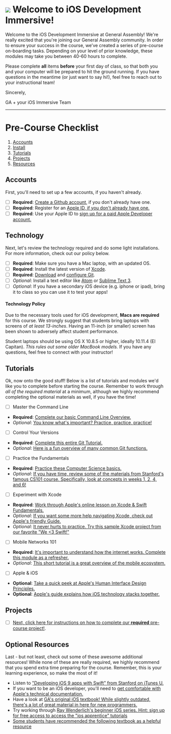 # ![](https://ga-dash.s3.amazonaws.com/production/assets/logo-9f88ae6c9c3871690e33280fcf557f33.png) Welcome to iOS Development Immersive!

Welcome to the iOS Development Immersive at General Assembly! We're really excited that you're joining our General Assembly community. In order to ensure your success in the course, we’ve created a series of pre-course on-boarding tasks. Depending on your level of prior knowledge, these modules may take you between 40-60 hours to complete.

Please complete **all** items **before** your first day of class, so that both you and your computer will be prepared to hit the ground running. If you have questions in the meantime (or just want to say hi!), feel free to reach out to your instructional team!

Sincerely,

GA + your iOS Immersive Team

---

# Pre-Course Checklist
1. [Accounts](#account)
2. [Install](#install)
3. [Tutorials](#tutorials)
4. [Projects](#projects)
5. [Resources](#resources)


<a name="account"></a>
## Accounts

First, you'll need to set up a few accounts, if you haven't already.

* [ ] **Required**: [Create a Github account](https://github.com/join), if you don't already have one.
* [ ] **Required**: Register for an [Apple ID, if you don't already have one.](https://www.apple.com/support/appleid/create-signin/)
* [ ] **Required**: Use your Apple ID to [sign up for a paid Apple Developer account.](https://developer.apple.com)

<a name="install"></a>
## Technology

Next, let's review the technology required and do some light installations. For more information, check out our policy below.

* [ ] **Required**: Make sure you have a Mac laptop, with an updated OS.
* [ ] **Required**: Install the latest version of [Xcode](https://developer.apple.com/xcode/).
* [ ] **Required**: [Download](https://git-scm.com/downloads) and [configure Git](https://help.github.com/articles/set-up-git/).
* [ ] *Optional*: Install a text editor like [Atom](https://atom.io) or [Sublime Text 3](http://www.sublimetext.com).
* [ ] *Optional*: If you have a secondary iOS device (e.g. iphone or ipad), bring it to class so you can use it to test your apps!

#### Technology Policy

Due to the necessary tools used for iOS development, **Macs are required** for this course. We strongly suggest that students bring laptops with screens of *at least 13-inches*. Having an 11-inch (or smaller) screen has been shown to adversely affect student performance.

Student laptops should be using OS X 10.8.5 or higher, ideally 10.11.4 (El Capitan). *This rules out some older MacBook models.* If you have any questions, feel free to connect with your instructor!


<a name="tutorials"></a>
## Tutorials

Ok, now onto the good stuff! Below is a list of tutorials and modules we'd like you to complete before starting the course. Remember to work through *all of the required material* at a minimum, although we highly recommend completing the optional materials as well, if you have the time!

- [ ] Master the Command Line
 * **Required**: [Complete our basic Command Line Overview.](http://generalassembly.github.io/prework/cl/#/)
 * *Optional*: [You know what's important? Practice, practice, practice!](https://www.codecademy.com/learn/learn-the-command-line)

- [ ] Control Your Versions
 * **Required**: [Complete this entire Git Tutorial.](https://www.codecademy.com/learn/learn-git)
 * *Optional*: [Here is a fun overview of many common Git functions.](https://www.codeschool.com/courses/try-git)

-  [ ] Practice the Fundamentals
 * **Required**: [Practice these Computer Science basics.](https://www.codecademy.com/courses/programming-intro/0/1)
 * *Optional*: [If you have time, review some of the materials from Stanford's famous CS101 course. Specifically, look at concepts in weeks 1, 2, 4, and 6!](http://web.stanford.edu/class/cs101/)

-  [ ] Experiment with Xcode
 * **Required**: [Work through Apple's online lesson on Xcode & Swift Fundamentals.](https://developer.apple.com/library/ios/referencelibrary/GettingStarted/DevelopiOSAppsSwift/Lesson1.html)
 * *Optional*: [If you want some more help navigating Xcode, check out Apple's friendly Guide.](https://developer.apple.com/library/mac/documentation/ToolsLanguages/Conceptual/Xcode_Overview/index.html)
 * *Optional*: [It never hurts to practice. Try this sample Xcode project from our favorite "We <3 Swift!"](https://www.weheartswift.com/getting-started-with-ios-programming/)

- [ ] Mobile Networks 101
 * **Required**: [It's important to understand how the internet works. Complete this module as a refresher.](https://www.khanacademy.org/computing/computer-science/internet-intro)
 * *Optional*: [This short tutorial is a great overview of the mobile ecosystem.](https://ga-edm-sandbox.s3.amazonaws.com/understanding-mobile-customers-and-their-devices/story.html)

- [ ] Apple & iOS
* **Optional**: [Take a quick peek at Apple's Human Interface Design Principles.](https://developer.apple.com/ios/human-interface-guidelines/#//apple_ref/doc/uid/TP40006556)
* **Optional**: [Apple's guide explains how iOS technology stacks together.](https://developer.apple.com/library/ios/documentation/Miscellaneous/Conceptual/iPhoneOSTechOverview/Introduction/Introduction.html#//apple_ref/doc/uid/TP40007898)


<a name="projects"></a>
## Projects

- [ ] [Next, click here for instructions on how to complete our **required** pre-course project!](./pre-course-project.md).

<a name="resources"></a>
## Optional Resources

Last - but not least, check out some of these awesome additional resources! While none of these are really required, we highly recommend that you spend extra time preparing for the course. Remember, this is your learning experience, so make the most of it!

 * Listen to ["Developing iOS 9 apps with Swift" from Stanford on iTunes U.](https://itunes.apple.com/gb/course/developing-ios-9-apps-swift/id1104579961) 
* If you want to be an iOS developer, you'll need to [get comfortable with Apple's technical documentation.](https://developer.apple.com/library/ios/documentation/iPhone/Conceptual/iPhoneOSProgrammingGuide/Introduction/Introduction.html#//apple_ref/doc/uid/TP40007072)
 * Have a look at [ GA's original iOS textbook! While slightly outdated, there's a lot of great material in here for new programmers.](http://mobbook.generalassemb.ly/index.html)
 * Try working through [Ray Wenderlich's beginner iOS series. Hint: sign up for free access to access the "ios apprentice" tutorials](https://www.raywenderlich.com/category/ios)
 * [Some students have recommended the following textbook as a helpful resource](https://amzn.com/0134390733)
